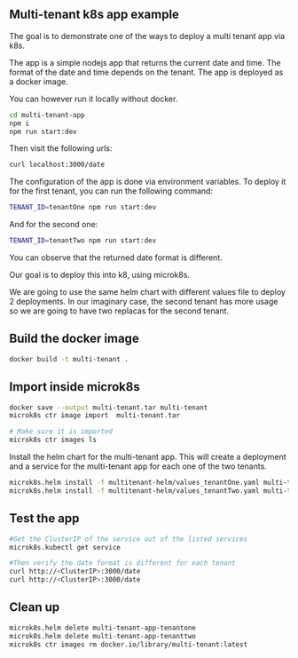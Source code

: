 ## Multi-tenant k8s app example

The goal is to demonstrate one of the ways to deploy a multi tenant app via k8s.

The app is a simple nodejs app that returns the current date and time. The format of the date and time depends on the tenant. The app is deployed as a docker image.

You can however run it locally without docker.
```bash
cd multi-tenant-app 
npm i
npm run start:dev
```

Then visit the following urls:
```bash
curl localhost:3000/date
```

The configuration of the app is done via environment variables. To deploy it for the first tenant, you can run the following command:
```bash
TENANT_ID=tenantOne npm run start:dev
```

And for the second one:
```bash
TENANT_ID=tenantTwo npm run start:dev
```

You can observe that the returned date format is different.

Our goal is to deploy this into k8, using microk8s.

We are going to use the same helm chart with different values file to deploy 2 deployments.
In our imaginary case, the second tenant has more usage so we are going to have two replacas for the second tenant. 

## Build the docker image
```bash
docker build -t multi-tenant .
```

## Import inside microk8s
```bash
docker save --output multi-tenant.tar multi-tenant
microk8s ctr image import  multi-tenant.tar

# Make sure it is imported
microk8s ctr images ls
```

Install the helm chart for the multi-tenant app.
This will create a deployment and a service for the multi-tenant app for each one of the two tenants.
```bash
microk8s.helm install -f multitenant-helm/values_tenantOne.yaml multi-tenant-app-tenantone multi-tenant-helm/
microk8s.helm install -f multitenant-helm/values_tenantTwo.yaml multi-tenant-app-tenanttwo multi-tenant-helm/
```

## Test the app
```bash
#Get the ClusterIP of the service out of the listed services
microk8s.kubectl get service

#Then verify the date format is different for each tenant
curl http://<ClusterIP>:3000/date
curl http://<ClusterIP>:3000/date
```

## Clean up
```bash
microk8s.helm delete multi-tenant-app-tenantone
microk8s.helm delete multi-tenant-app-tenanttwo
microk8s ctr images rm docker.io/library/multi-tenant:latest
```